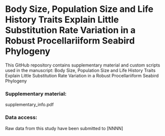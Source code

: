 # Body Size, Population Size and Life History Traits Explain Little Substitution Rate Variation in a Robust Procellariiform Seabird Phylogeny

This GitHub repository contains supplementary material and custom scripts used in the manuscript: Body Size, Population Size and Life History Traits Explain Little Substitution Rate Variation in a Robust Procellariiform Seabird Phylogeny

### Supplementary material:

supplementary_info.pdf

### Data access:

Raw data from this study have been submitted to [NNNN]
